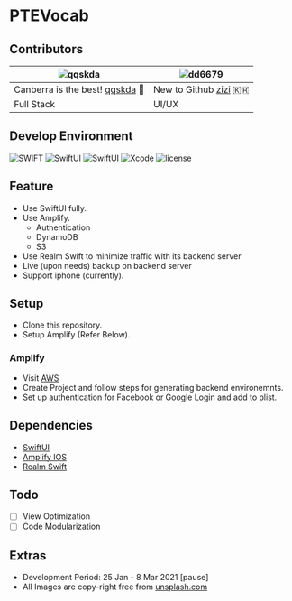 # PTEVocab

## Contributors

| ![qqskda](https://avatars.githubusercontent.com/u/27459480?s=460&u=1ddee5601cabb22d1ed5859157212a8b5650981b&v=4) | ![dd6679](https://avatars.githubusercontent.com/u/35446851?s=460&v=4)
| ------------------------------------------------------------ | ------------------------------------------------------------
| Canberra is the best! [qqskda](https://github.com/qqskda) 🦘      | New to Github [zizi](https://github.com/dd6679) 🇰🇷 |
| Full Stack                                 | UI/UX                                |


## Develop Environment

![SWIFT](https://img.shields.io/static/v1?style=for-the-badge&logo=swift&message=SWIFT5&label=&color=FA7343&labelColor=000000) ![SwiftUI](https://img.shields.io/badge/use-swiftui-blue.svg?style=for-the-badge) ![SwiftUI](https://img.shields.io/badge/use-Amplify_ios-orange.svg?style=for-the-badge) ![Xcode](https://img.shields.io/badge/Xcode-12.4-blue.svg?style=for-the-badge) [![license](https://img.shields.io/github/license/sgr-ksmt/FireTodo.svg?style=for-the-badge)](https://github.com/sgr-ksmt/FireTodo/blob/master/LICENSE)

## Feature

- Use SwiftUI fully.
- Use Amplify.
  - Authentication
  - DynamoDB
  - S3
- Use Realm Swift to minimize traffic with its backend server
- Live (upon needs) backup on backend server
- Support iphone (currently).

## Setup

- Clone this repository.
- Setup Amplify (Refer Below).

### Amplify

- Visit [AWS](https://aws.amazon.com/getting-started/hands-on/build-ios-app-amplify/)
- Create Project and follow steps for generating backend environemnts.
- Set up authentication for Facebook or Google Login and add to plist.

## Dependencies

- [SwiftUI](https://developer.apple.com/xcode/swiftui/)
- [Amplify IOS](https://github.com/aws-amplify/amplify-ios)
- [Realm Swift](https://github.com/realm/realm-cocoa)

## Todo
 - [ ] View Optimization
 - [ ] Code Modularization

## Extras
 - Development Period: 25 Jan - 8 Mar 2021 [pause]
 - All Images are copy-right free from [unsplash.com](https://unsplash.com/)
